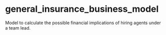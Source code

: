 # general_insurance_business_model
Model to calculate the possible financial implications of hiring agents under a team lead.
